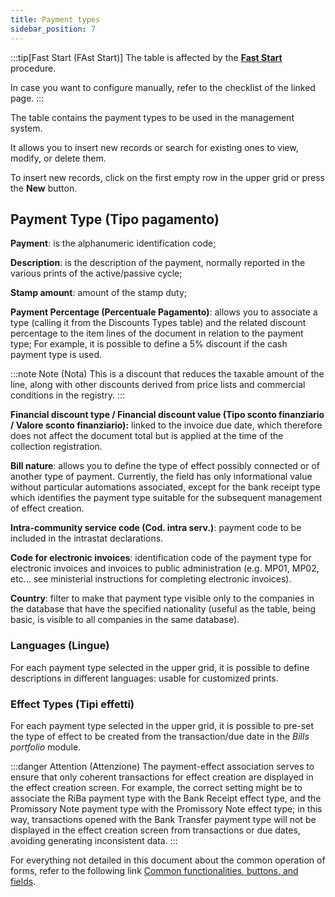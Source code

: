 ```yaml
---
title: Payment types
sidebar_position: 7
---
```

:::tip[Fast Start (FAst Start)]
The table is affected by the [**Fast Start**](/docs/guide/fast-start) procedure.

In case you want to configure manually, refer to the checklist of the linked page.
:::

The table contains the payment types to be used in the management system.

It allows you to insert new records or search for existing ones to view, modify, or delete them.

To insert new records, click on the first empty row in the upper grid or press the **New** button. 

## Payment Type (Tipo pagamento)

**Payment**: is the alphanumeric identification code;

**Description**: is the description of the payment, normally reported in the various prints of the active/passive cycle;

**Stamp amount**: amount of the stamp duty;

**Payment Percentage (Percentuale Pagamento)**: allows you to associate a type (calling it from the Discounts Types table) and the related discount percentage to the item lines of the document in relation to the payment type; For example, it is possible to define a 5% discount if the cash payment type is used.

:::note Note (Nota)
This is a discount that reduces the taxable amount of the line, along with other discounts derived from price lists and commercial conditions in the registry.
:::

**Financial discount type / Financial discount value (Tipo sconto finanziario / Valore sconto finanziario):** linked to the invoice due date, which therefore does not affect the document total but is applied at the time of the collection registration.


**Bill nature**: allows you to define the type of effect possibly connected or of another type of payment. Currently, the field has only informational value without particular automations associated, except for the bank receipt type which identifies the payment type suitable for the subsequent management of effect creation.

**Intra-community service code (Cod. intra serv.)**: payment code to be included in the intrastat declarations.

**Code for electronic invoices**: identification code of the payment type for electronic invoices and invoices to public administration (e.g. MP01, MP02, etc... see ministerial instructions for completing electronic invoices).

**Country**: filter to make that payment type visible only to the companies in the database that have the specified nationality (useful as the table, being basic, is visible to all companies in the same database).

### Languages (Lingue)

For each payment type selected in the upper grid, it is possible to define descriptions in different languages: usable for customized prints.

### Effect Types (Tipi effetti)

For each payment type selected in the upper grid, it is possible to pre-set the type of effect to be created from the transaction/due date in the *Bills portfolio* module.

:::danger Attention (Attenzione)
The payment-effect association serves to ensure that only coherent transactions for effect creation are displayed in the effect creation screen. For example, the correct setting might be to associate the RiBa payment type with the Bank Receipt effect type, and the Promissory Note payment type with the Promissory Note effect type; in this way, transactions opened with the Bank Transfer payment type will not be displayed in the effect creation screen from transactions or due dates, avoiding generating inconsistent data.
:::

For everything not detailed in this document about the common operation of forms, refer to the following link [Common functionalities, buttons, and fields](/docs/guide/common).
